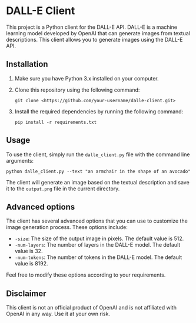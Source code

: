 # DALL-E Client

This project is a Python client for the DALL-E API. DALL-E is a machine learning model developed by OpenAI that can generate images from textual descriptions. This client allows you to generate images using the DALL-E API.

## Installation

1. Make sure you have Python 3.x installed on your computer.
2. Clone this repository using the following command:
    
    ```
    git clone <https://github.com/your-username/dalle-client.git>
    
    ```
    
3. Install the required dependencies by running the following command:
    
    ```
    pip install -r requirements.txt
    
    ```
    

## Usage

To use the client, simply run the `dalle_client.py` file with the command line arguments:

```
python dalle_client.py --text "an armchair in the shape of an avocado"

```

The client will generate an image based on the textual description and save it to the `output.png` file in the current directory.

## Advanced options

The client has several advanced options that you can use to customize the image generation process. These options include:

- `-size`: The size of the output image in pixels. The default value is 512.
- `-num-layers`: The number of layers in the DALL-E model. The default value is 32.
- `-num-tokens`: The number of tokens in the DALL-E model. The default value is 8192.

Feel free to modify these options according to your requirements.

## Disclaimer

This client is not an official product of OpenAI and is not affiliated with OpenAI in any way. Use it at your own risk.
